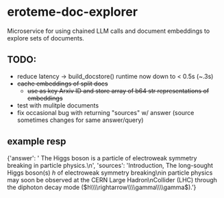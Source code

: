 # eroteme-doc-explorer
Microservice for using chained LLM calls and document embeddings to explore sets of documents.

## TODO:
- reduce latency -> build_docstore() runtime now down to < 0.5s (~.3s)
- ~~cache embeddings of split docs~~
    - ~~use as key Arxiv ID and store array of b64 str representations of embeddings~~
- test with mulitple documents
- fix occasional bug with returning "sources" w/ answer (source sometimes changes for same answer/query)

## example resp
{'answer': ' The Higgs boson is a particle of electroweak symmetry breaking in particle physics.\n', 'sources': 'Introduction, The long-sought Higgs boson(s) $h$ of electroweak symmetry breaking\\nin particle physics may soon be observed at the CERN Large Hadron\\nCollider (LHC) through the diphoton decay mode ($h\\\\rightarrow\\\\gamma\\\\gamma$).'}